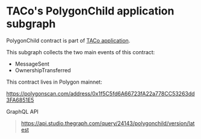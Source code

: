 # TACo's PolygonChild application subgraph

PolygonChild contract is part of [TACo application](https://docs.threshold.network/applications/threshold-access-control).

This subgraph collects the two main events of this contract:

- MessageSent
- OwnershipTransferred

This contract lives in Polygon mainnet:

https://polygonscan.com/address/0x1f5C5fd6A66723fA22a778CC53263dd3FA6851E5

GraphQL API

> https://api.studio.thegraph.com/query/24143/polygonchild/version/latest
